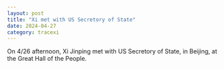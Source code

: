 ```yaml
---
layout: post
title: "Xi met with US Secretory of State"
date: 2024-04-27
category: tracexi
---
```


On 4/26 afternoon, Xi Jinping met with US Secretory of State, in Beijing, at the Great Hall of the People.

